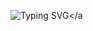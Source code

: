 <a><img src="https://readme-typing-svg.demolab.com?font=Fira+Code&pause=1000&random=false&width=435&lines=Hello+%F0%9F%91%8B%2C+Welcome+to+my+profile!" alt="Typing SVG" /></a

<!--
**tejasvihv/tejasvihv** is a ✨ _special_ ✨ repository because its `README.md` (this file) appears on your GitHub profile.

Here are some ideas to get you started:
- ## Hi there 👋
- 🔭 I’m currently working on ...
- 🌱 I’m currently learning ...
- 👯 I’m looking to collaborate on ...
- 🤔 I’m looking for help with ...
- 💬 Ask me about ...
- 📫 How to reach me: ...
- 😄 Pronouns: ...
- ⚡ Fun fact: ...
-->
